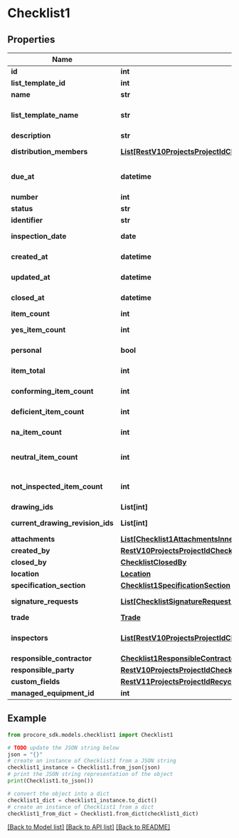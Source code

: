 # Checklist1


## Properties

Name | Type | Description | Notes
------------ | ------------- | ------------- | -------------
**id** | **int** | ID | [optional] 
**list_template_id** | **int** | Checklist Template ID | [optional] 
**name** | **str** | Name | [optional] 
**list_template_name** | **str** | Name of the Template the Inspection was created from | [optional] 
**description** | **str** | Description | [optional] 
**distribution_members** | [**List[RestV10ProjectsProjectIdChecklistListTemplatesPost201ResponseAllOfCreatedBy]**](RestV10ProjectsProjectIdChecklistListTemplatesPost201ResponseAllOfCreatedBy.md) | Users on the Inspection distribution list | [optional] 
**due_at** | **datetime** | Timestamp indicating when the Inspection is due | [optional] 
**number** | **int** | Number | [optional] 
**status** | **str** | Status | [optional] 
**identifier** | **str** | Identifier | [optional] 
**inspection_date** | **date** | Date that the inspection was performed | [optional] 
**created_at** | **datetime** | Timestamp of inspection creation | [optional] 
**updated_at** | **datetime** | Timestamp of last update | [optional] 
**closed_at** | **datetime** | Timestamp of when inspection was closed | [optional] 
**item_count** | **int** | Checklist Item count | [optional] 
**yes_item_count** | **int** | (Deprecated) Use &#x60;conforming_item_count&#x60; | [optional] 
**personal** | **bool** | Checklist personal status | [optional] 
**item_total** | **int** | (Deprecated) Use &#x60;item_count&#x60; | [optional] 
**conforming_item_count** | **int** | Count of Checklist Items with a status of &#x60;yes&#x60; | [optional] 
**deficient_item_count** | **int** | Count of Checklist Items with a status of &#x60;no&#x60; | [optional] 
**na_item_count** | **int** | Count of Checklist Items with a status of &#x60;n/a&#x60; | [optional] 
**neutral_item_count** | **int** | Number of Checklist Items with a status of &#x60;neutral&#x60; | [optional] 
**not_inspected_item_count** | **int** | Count of Checklist Items that have not been inspected | [optional] 
**drawing_ids** | **List[int]** | Array of Drawing IDs | [optional] 
**current_drawing_revision_ids** | **List[int]** | Array of Current Drawing Revision IDs | [optional] 
**attachments** | [**List[Checklist1AttachmentsInner]**](Checklist1AttachmentsInner.md) | Checklist attachments | [optional] 
**created_by** | [**RestV10ProjectsProjectIdChecklistListTemplatesPost201ResponseAllOfCreatedBy**](RestV10ProjectsProjectIdChecklistListTemplatesPost201ResponseAllOfCreatedBy.md) |  | [optional] 
**closed_by** | [**ChecklistClosedBy**](ChecklistClosedBy.md) |  | [optional] 
**location** | [**Location**](Location.md) |  | [optional] 
**specification_section** | [**Checklist1SpecificationSection**](Checklist1SpecificationSection.md) |  | [optional] 
**signature_requests** | [**List[ChecklistSignatureRequest1]**](ChecklistSignatureRequest1.md) | Checklist signature requests | [optional] 
**trade** | [**Trade**](Trade.md) |  | [optional] 
**inspectors** | [**List[RestV10ProjectsProjectIdChecklistListTemplatesPost201ResponseAllOfCreatedBy]**](RestV10ProjectsProjectIdChecklistListTemplatesPost201ResponseAllOfCreatedBy.md) | Users that will be performing the inspection | [optional] 
**responsible_contractor** | [**Checklist1ResponsibleContractor**](Checklist1ResponsibleContractor.md) |  | [optional] 
**responsible_party** | [**RestV10ProjectsProjectIdChecklistListTemplatesPost201ResponseAllOfCreatedBy**](RestV10ProjectsProjectIdChecklistListTemplatesPost201ResponseAllOfCreatedBy.md) |  | [optional] 
**custom_fields** | [**RestV11ProjectsProjectIdRecycleBinIncidentsWitnessStatementsGet200ResponseInnerCustomFields**](RestV11ProjectsProjectIdRecycleBinIncidentsWitnessStatementsGet200ResponseInnerCustomFields.md) |  | [optional] 
**managed_equipment_id** | **int** | Managed Equipment ID | [optional] 

## Example

```python
from procore_sdk.models.checklist1 import Checklist1

# TODO update the JSON string below
json = "{}"
# create an instance of Checklist1 from a JSON string
checklist1_instance = Checklist1.from_json(json)
# print the JSON string representation of the object
print(Checklist1.to_json())

# convert the object into a dict
checklist1_dict = checklist1_instance.to_dict()
# create an instance of Checklist1 from a dict
checklist1_from_dict = Checklist1.from_dict(checklist1_dict)
```
[[Back to Model list]](../README.md#documentation-for-models) [[Back to API list]](../README.md#documentation-for-api-endpoints) [[Back to README]](../README.md)


